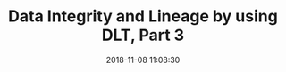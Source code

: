 ---
title: Data Integrity and Lineage by using DLT, Part 3
date: 2018-11-08 11:08:30
tags:
- IOTA
- Data Lineage
- Data Integrity
- IoT
- DLT
- Distributed Ledger Technology
- Tangle
---